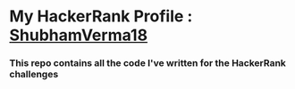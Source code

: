 # My HackerRank Profile : [ShubhamVerma18](https://www.hackerrank.com/shubhamverma18)

### This repo contains all the code I've written for the HackerRank challenges
